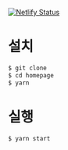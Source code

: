 [![Netlify Status](https://api.netlify.com/api/v1/badges/274d2843-d5e0-4392-9b76-6a0b0668a19c/deploy-status)](https://app.netlify.com/sites/ellipti/deploys)

# 설치

```bash
$ git clone
$ cd homepage
$ yarn
```

# 실행
```bash
$ yarn start
```
